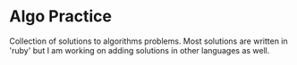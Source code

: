 # Algo Practice

Collection of solutions to algorithms problems.
Most solutions are written in 'ruby' but I am working on adding solutions in other languages as well.